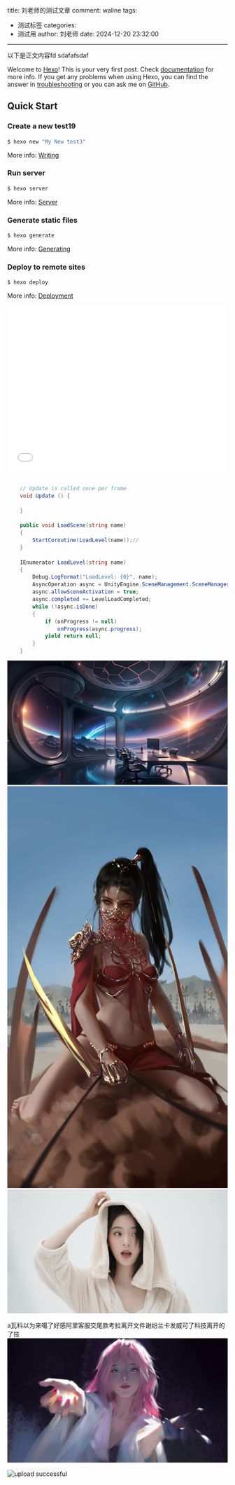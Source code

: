 title: 刘老师的测试文章
comment: waline
tags:
  - 测试标签
categories:
  - 测试用
author: 刘老师
date: 2024-12-20 23:32:00
---
以下是正文内容fd sdafafsdaf 

Welcome to [Hexo](https://hexo.io/)! This is your very first post. Check [documentation](https://hexo.io/docs/) for more info. If you get any problems when using Hexo, you can find the answer in [troubleshooting](https://hexo.io/docs/troubleshooting.html) or you can ask me on [GitHub](https://github.com/hexojs/hexo/issues).

## Quick Start

### Create a new test19

```bash
$ hexo new "My New test3"
```

More info: [Writing](https://hexo.io/docs/writing.html)

### Run server

```bash
$ hexo server
```

More info: [Server](https://hexo.io/docs/server.html)

### Generate static files

```bash
$ hexo generate
```

More info: [Generating](https://hexo.io/docs/generating.html)

### Deploy to remote sites

```bash
$ hexo deploy
```

More info: [Deployment](https://hexo.io/docs/one-command-deployment.html)



<div style="position: relative; width: 100%; height: 0; padding-bottom: 75%;">
    <iframe src="//player.bilibili.com/player.html?aid=206890880&bvid=BV1Ah411z7Po&cid=378344365&page=1" scrolling="no" border="0" frameborder="no" framespacing="0" allowfullscreen="true" style="position:absolute; height: 100%; width: 100%;"> </iframe>
</div>



```C#

    // Update is called once per frame
    void Update () {

    }

    public void LoadScene(string name)
    {
        StartCoroutine(LoadLevel(name));//
    }

    IEnumerator LoadLevel(string name)
    {
        Debug.LogFormat("LoadLevel: {0}", name);
        AsyncOperation async = UnityEngine.SceneManagement.SceneManager.LoadSceneAsync(name);
        async.allowSceneActivation = true;
        async.completed += LevelLoadCompleted;
        while (!async.isDone)
        {
            if (onProgress != null)
                onProgress(async.progress);
            yield return null;
        }
    }

```


![alt text](../img/bg/default.jpg)
![alt text](../img/post/3gbizhiCom-1708800143.jpg)
![alt text](../img/post/3gbizhiCom-1708800406.jpg)


a瓦科以为来噶了好感阿里客服交尾款考拉离开文件谢纷兰卡发威可了科技离开的了技![alt text](../img/post/3gbizhiCom-1708858390.jpg)


![upload successful](\img\post\pasted-1.png)
